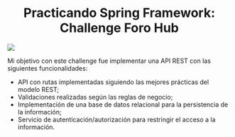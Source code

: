 <h1 align="center">Practicando Spring Framework: Challenge Foro Hub</h1>

<img src="https://img.shields.io/badge/STATUS-FINALIZADO-green" display="inline" >

Mi objetivo con este challenge fue implementar una API REST con las siguientes funcionalidades:
- API con rutas implementadas siguiendo las mejores prácticas del modelo REST;
- Validaciones realizadas según las reglas de negocio;
- Implementación de una base de datos relacional para la persistencia de la información;
- Servicio de autenticación/autorización para restringir el acceso a la información.
